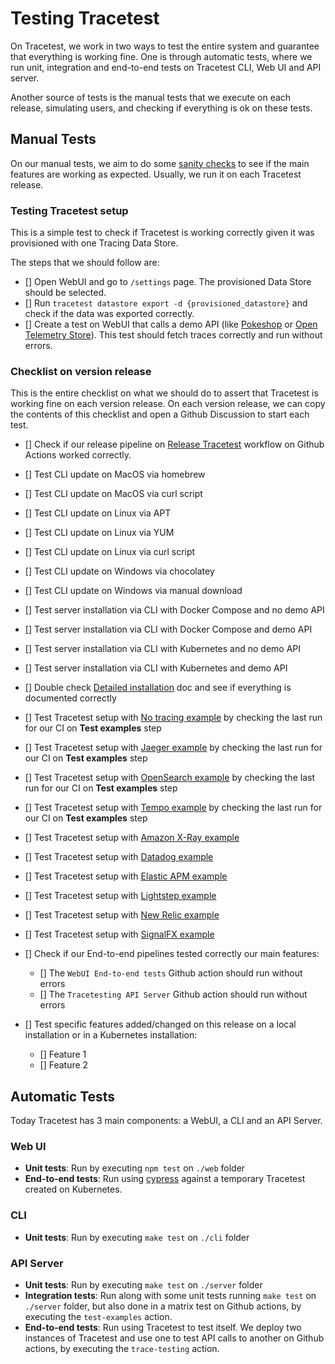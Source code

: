 # Testing Tracetest

On Tracetest, we work in two ways to test the entire system and guarantee that everything is working fine. One is through automatic tests, where we run unit, integration and end-to-end tests on Tracetest CLI, Web UI and API server.

Another source of tests is the manual tests that we execute on each release, simulating users, and checking if everything is ok on these tests.

## Manual Tests

On our manual tests, we aim to do some [sanity checks](https://en.wikipedia.org/wiki/Sanity_check) to see if the main features are working as expected. Usually, we run it on each Tracetest release.

### Testing Tracetest setup

This is a simple test to check if Tracetest is working correctly given it was provisioned with one Tracing Data Store.

The steps that we should follow are:

- [] Open WebUI and go to `/settings` page. The provisioned Data Store should be selected.
- [] Run `tracetest datastore export -d {provisioned_datastore}` and check if the data was exported correctly.
- [] Create a test on WebUI that calls a demo API (like [Pokeshop](https://docs.tracetest.io/live-examples/pokeshop/overview) or [Open Telemetry Store](https://docs.tracetest.io/live-examples/opentelemetry-store/overview)). This test should fetch traces correctly and run without errors.

### Checklist on version release

This is the entire checklist on what we should do to assert that Tracetest is working fine on each version release. On each version release, we can copy the contents of this checklist and open a Github Discussion to start each test.

- [] Check if our release pipeline on [Release Tracetest](https://github.com/kubeshop/tracetest/actions/workflows/release-version.yml) workflow on Github Actions worked correctly.
- [] Test CLI update on MacOS via homebrew
- [] Test CLI update on MacOS via curl script
- [] Test CLI update on Linux via APT
- [] Test CLI update on Linux via YUM
- [] Test CLI update on Linux via curl script
- [] Test CLI update on Windows via chocolatey
- [] Test CLI update on Windows via manual download
- [] Test server installation via CLI with Docker Compose and no demo API
- [] Test server installation via CLI with Docker Compose and demo API
- [] Test server installation via CLI with Kubernetes and no demo API
- [] Test server installation via CLI with Kubernetes and demo API
- [] Double check [Detailed installation](https://docs.tracetest.io/getting-started/detailed-installation) doc and see if everything is documented correctly

- [] Test Tracetest setup with [No tracing example](https://github.com/kubeshop/tracetest/tree/main/examples/tracetest-no-tracing) by checking the last run for our CI on **Test examples** step
- [] Test Tracetest setup with [Jaeger example](https://github.com/kubeshop/tracetest/tree/main/examples/tracetest-jaeger) by checking the last run for our CI on **Test examples** step
- [] Test Tracetest setup with [OpenSearch example](https://github.com/kubeshop/tracetest/tree/main/examples/tracetest-opensearch) by checking the last run for our CI on **Test examples** step
- [] Test Tracetest setup with [Tempo example](https://github.com/kubeshop/tracetest/tree/main/examples/tracetest-tempo) by checking the last run for our CI on **Test examples** step

- [] Test Tracetest setup with [Amazon X-Ray example](https://github.com/kubeshop/tracetest/tree/main/examples/tracetest-amazon-x-ray)
- [] Test Tracetest setup with [Datadog example](https://github.com/kubeshop/tracetest/tree/main/examples/tracetest-datadog)
- [] Test Tracetest setup with [Elastic APM example](https://github.com/kubeshop/tracetest/tree/main/examples/tracetest-elasticapm)
- [] Test Tracetest setup with [Lightstep example](https://github.com/kubeshop/tracetest/tree/main/examples/tracetest-lightstep)
- [] Test Tracetest setup with [New Relic example](https://github.com/kubeshop/tracetest/tree/main/examples/tracetest-new-relic)
- [] Test Tracetest setup with [SignalFX example](https://github.com/kubeshop/tracetest/tree/main/examples/tracetest-signalfx)

- [] Check if our End-to-end pipelines tested correctly our main features:
  - [] The `WebUI End-to-end tests` Github action should run without errors
  - [] The `Tracetesting API Server` Github action should run without errors

- [] Test specific features added/changed on this release on a local installation or in a Kubernetes installation:
  - [] Feature 1
  - [] Feature 2

## Automatic Tests

Today Tracetest has 3 main components: a WebUI, a CLI and an API Server.

### Web UI

- **Unit tests**: Run by executing `npm test` on `./web` folder
- **End-to-end tests**: Run using [cypress](https://www.cypress.io/) against a temporary Tracetest created on Kubernetes. 

### CLI

- **Unit tests**: Run by executing `make test` on `./cli` folder

### API Server

- **Unit tests**: Run by executing `make test` on `./server` folder
- **Integration tests**: Run along with some unit tests running `make test` on `./server` folder, but also done in a matrix test on Github actions, by executing the `test-examples` action.
- **End-to-end tests**: Run using Tracetest to test itself. We deploy two instances of Tracetest and use one to test API calls to another on Github actions, by executing the `trace-testing` action.
